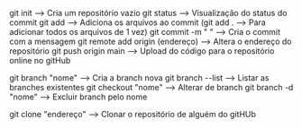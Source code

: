 git init    --> Cria um repositório vazio
git status  --> Visualização do status do commit
git add     --> Adiciona os arquivos ao commit (git add . --> Para adicionar todos os arquivos de 1 vez)
git commit -m " " --> Cria o commit com a mensagem
git remote add origin (endereço)    --> Altera o endereço do repositório 
git push origin main    --> Upload do código para o repositório online no gitHub

git branch "nome"   --> Cria a branch nova
git branch --list   --> Listar as branches existentes
git checkout "nome" --> Alterar de branch
git branch -d "nome"   --> Excluir branch pelo nome

git clone "endereço"    --> Clonar o repositório de alguém do gitHUb